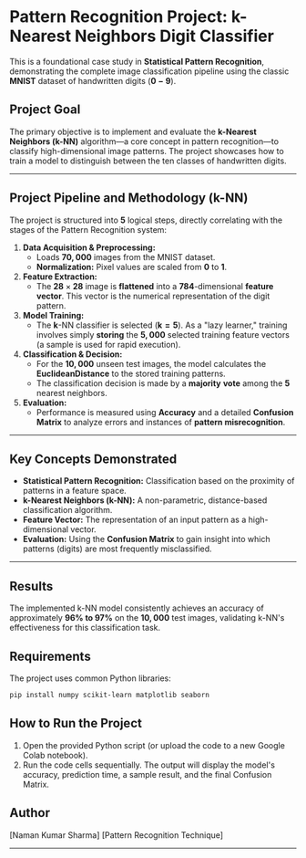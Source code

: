 # Pattern Recognition Project: k-Nearest Neighbors Digit Classifier

This is a foundational case study in **Statistical Pattern Recognition**, demonstrating the complete image classification pipeline using the classic **MNIST** dataset of handwritten digits ($\mathbf{0-9}$).

## Project Goal

The primary objective is to implement and evaluate the **k-Nearest Neighbors (k-NN)** algorithm—a core concept in pattern recognition—to classify high-dimensional image patterns. The project showcases how to train a model to distinguish between the ten classes of handwritten digits.

-----

## Project Pipeline and Methodology (k-NN)

The project is structured into $\mathbf{5}$ logical steps, directly correlating with the stages of the Pattern Recognition system:

1.  **Data Acquisition & Preprocessing:**
      * Loads $\mathbf{70,000}$ images from the MNIST dataset.
      * **Normalization:** Pixel values are scaled from $\mathbf{0}$ to $\mathbf{1}$.
2.  **Feature Extraction:**
      * The $\mathbf{28} \times \mathbf{28}$ image is **flattened** into a $\mathbf{784}$-dimensional **feature vector**. This vector is the numerical representation of the digit pattern.
3.  **Model Training:**
      * The $\mathbf{k}$-NN classifier is selected ($\mathbf{k=5}$). As a "lazy learner," training involves simply **storing** the $\mathbf{5,000}$ selected training feature vectors (a sample is used for rapid execution).
4.  **Classification & Decision:**
      * For the $\mathbf{10,000}$ unseen test images, the model calculates the $\mathbf{Euclidean Distance}$ to the stored training patterns.
      * The classification decision is made by a $\mathbf{majority\ vote}$ among the $\mathbf{5}$ nearest neighbors.
5.  **Evaluation:**
      * Performance is measured using **Accuracy** and a detailed **Confusion Matrix** to analyze errors and instances of **pattern misrecognition**.

-----

## Key Concepts Demonstrated

  * **Statistical Pattern Recognition:** Classification based on the proximity of patterns in a feature space.
  * **k-Nearest Neighbors (k-NN):** A non-parametric, distance-based classification algorithm.
  * **Feature Vector:** The representation of an input pattern as a high-dimensional vector.
  * **Evaluation:** Using the **Confusion Matrix** to gain insight into which patterns (digits) are most frequently misclassified.

-----

## Results

The implemented k-NN model consistently achieves an accuracy of approximately **$\mathbf{96\% \text{ to } 97\%}$** on the $\mathbf{10,000}$ test images, validating k-NN's effectiveness for this classification task.

## Requirements

The project uses common Python libraries:

```bash
pip install numpy scikit-learn matplotlib seaborn
```

## How to Run the Project

1.  Open the provided Python script (or upload the code to a new Google Colab notebook).
2.  Run the code cells sequentially. The output will display the model's accuracy, prediction time, a sample result, and the final Confusion Matrix.

## Author

\[Naman Kumar Sharma]
\[Pattern Recognition Technique]

-----
